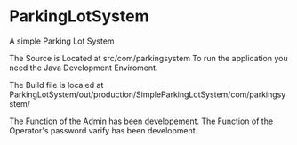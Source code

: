 # ParkingLotSystem
A simple Parking Lot System

The Source is Located at src/com/parkingsystem
To run the application you need the Java Development Enviroment.

The Build file is localed at 
ParkingLotSystem/out/production/SimpleParkingLotSystem/com/parkingsystem/

The Function of the Admin has been developement.
The Function of the Operator's password varify has been development.
